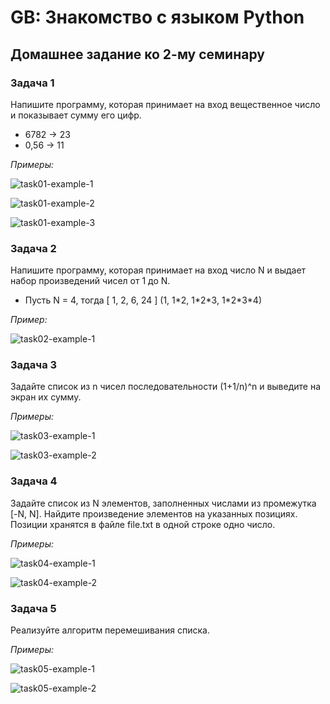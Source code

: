 # GB: Знакомство с языком Python

## Домашнее задание ко 2-му семинару

### Задача 1

Напишите программу, которая принимает на вход вещественное число и показывает сумму его цифр.

* 6782 -> 23
* 0,56 -> 11

*Примеры:*

![task01-example-1](https://user-images.githubusercontent.com/109767480/192777822-b2dd5c5b-e688-43e1-ae0f-14d0d3dee620.png)

![task01-example-2](https://user-images.githubusercontent.com/109767480/192777825-be9a1c9f-9954-4605-ba2b-0f5885299ce5.png)

![task01-example-3](https://user-images.githubusercontent.com/109767480/192777830-2bfb6545-3061-45c9-8586-da9962fbf0ad.png)


### Задача 2

Напишите программу, которая принимает на вход число N и выдает набор произведений чисел от 1 до N.

* Пусть N = 4, тогда [ 1, 2, 6, 24 ] (1, 1\*2, 1\*2\*3, 1\*2\*3\*4)

*Пример:*

![task02-example-1](https://user-images.githubusercontent.com/109767480/192777929-abb3bb68-a2ca-44ed-8ea2-3b36cd8de18a.png)

### Задача 3

Задайте список из n чисел последовательности (1+1/n)^n и выведите на экран их сумму.

*Примеры:*

![task03-example-1](https://user-images.githubusercontent.com/109767480/192777971-760e648f-0b08-4306-840c-3e65c10451f3.png)

![task03-example-2](https://user-images.githubusercontent.com/109767480/192777980-e098e30a-d8f9-4bfa-8229-bfb07e82cf11.png)

### Задача 4

Задайте список из N элементов, заполненных числами из промежутка [-N, N].
Найдите произведение элементов на указанных позициях.
Позиции хранятся в файле file.txt в одной строке одно число.

*Примеры:*

![task04-example-1](https://user-images.githubusercontent.com/109767480/192778006-30721eff-5377-455d-8566-3d3b8300c7e7.png)

![task04-example-2](https://user-images.githubusercontent.com/109767480/192778023-47b0014f-a27c-422b-b32d-4d7cb7f98796.png)

### Задача 5

Реализуйте алгоритм перемешивания списка.

*Примеры:*

![task05-example-1](https://user-images.githubusercontent.com/109767480/192778053-da337d38-a2fa-4eda-9af1-9c914e228d36.png)

![task05-example-2](https://user-images.githubusercontent.com/109767480/192778065-89a4a21e-840e-464b-a5be-8b8cad3f26a3.png)
